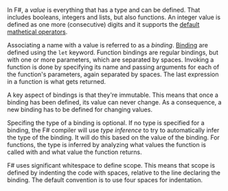 In F#, a _value_ is everything that has a type and can be defined. That includes booleans, integers and lists, but also functions. An integer value is defined as one more (consecutive) digits and it supports the [default mathetical operators][operators].

Associating a name with a value is referred to as a _binding_. [Binding][bindings] are defined using the `let` keyword. Function bindings are regular bindings, but with one or more parameters, which are separated by spaces. Invoking a function is done by specifying its name and passing arguments for each of the function's parameters, again separated by spaces. The last expression in a function is what gets returned.

A key aspect of bindings is that they're immutable. This means that once a binding has been defined, its value can never change. As a consequence, a new binding has to be defined for changing values.

Specifing the type of a binding is optional. If no type is specified for a binding, the F# compiler will use _type inference_ to try to automatically infer the type of the binding. It will do this based on the value of the binding. For functions, the type is inferred by analyzing what values the function is called with and what value the function returns.

F# uses significant whitespace to define scope. This means that scope is defined by indenting the code with spaces, relative to the line declaring the binding. The default convention is to use four spaces for indentation.

[bindings]: https://docs.microsoft.com/en-us/dotnet/fsharp/language-reference/values/#binding-a-value
[functions]: https://docs.microsoft.com/en-us/dotnet/fsharp/language-reference/functions/#remarks
[operators]: https://docs.microsoft.com/en-us/dotnet/fsharp/language-reference/symbol-and-operator-reference/arithmetic-operators